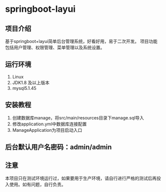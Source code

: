 # springboot-layui

## 项目介绍
基于springboot+layui简单后台管理系统，好看好用，易于二次开发。
项目功能包括用户管理、权限管理、菜单管理以及系统设置。
## 运行环境
1. Linux
2. JDK1.8 及以上版本
3. mysql5.1.45

## 安装教程

1. 创建数据库manage，将src/main/resources目录下manage.sql导入
2. 修改application.yml中数据库连接配置
3. ManageApplication为项目启动入口


## 后台默认用户名密码：admin/admin

## 注意
本项目只在测试环境运行过，如果要用于生产环境，请自行进行严格的测试后再投入使用。如有问题，自行负责。
